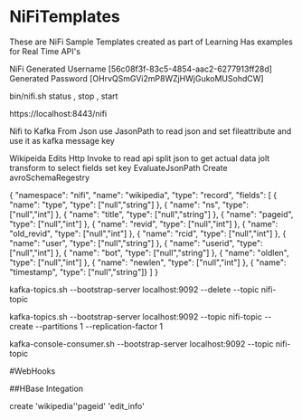 # NiFiTemplates

These are NiFi Sample Templates created as part of Learning
Has examples for Real Time API's

NiFi
Generated Username [56c08f3f-83c5-4854-aac2-6277913ff28d]
Generated Password [OHrvQSmGVi2mP8WZjHWjGukoMUSohdCW]

bin/nifi.sh status , stop , start

 https://localhost:8443/nifi


Nifi to Kafka
From Json use JasonPath to read json and set fileattribute
and use it as kafka message key


Wikipeida Edits
Http Invoke to read api
split json to get actual data
jolt transform to select fields
set key EvaluateJsonPath
Create avroSchemaRegestry

{
 "namespace": "nifi",
 "name": "wikipedia",
 "type": "record",
 "fields": [
 { "name": "type", "type": ["null","string"] },
  { "name": "ns", "type": ["null","int"] },
  { "name": "title", "type": ["null","string"] },
  { "name": "pageid", "type": ["null","int"] },
  { "name": "revid", "type": ["null","int"] },
  { "name": "old_revid", "type": ["null","int"] },
  { "name": "rcid", "type": ["null","int"] },
  { "name": "user", "type": ["null","string"] },
  { "name": "userid", "type": ["null","int"] },
  { "name": "bot", "type": ["null","string"] },
  { "name": "oldlen", "type": ["null","int"] },
  { "name": "newlen", "type": ["null","int"] },
  { "name": "timestamp", "type": ["null","string"]}
 ]
}

kafka-topics.sh --bootstrap-server localhost:9092 --delete --topic nifi-topic

kafka-topics.sh --bootstrap-server localhost:9092 --topic nifi-topic --create --partitions 1 --replication-factor 1

kafka-console-consumer.sh --bootstrap-server localhost:9092 --topic nifi-topic



#WebHooks

##HBase Integation

create 'wikipedia''pageid' 'edit_info'
